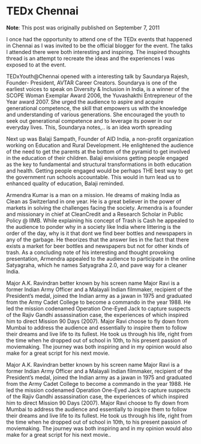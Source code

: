 # TEDx Chennai

**Note**: This post was originally published on September 7, 2011

I once had the opportunity to attend one of the TEDx events that happened in Chennai as I was invited to be the official blogger for the event. The talks I attended there were both interesting and inspiring. The inspired thoughts thread is an attempt to recreate the ideas and the experiences I was exposed to at the event.

TEDxYouth@Chennai opened with a interesting talk by Saundarya Rajesh, Founder- President, AVTAR Career Creators. Soundarya is one of the earliest voices to speak on Diversity & Inclusion in India, is a winner of the SCOPE Woman Exemplar Award 2006, the Yuvashakthi Entrepreneur of the Year award 2007. She urged the audience to aspire and acquire generational competence, the skill that empowers us with the knowledge and understanding of various generations. She encouraged the youth to seek out generational competence and to leverage its power in our everyday lives. This, Soundarya notes,.. is an idea worth spreading

Next up was Balaji Sampath, Founder of AID India, a non-profit organization working on Education and Rural Development. He enlightened the audience of the need to get the parents at the bottom of the pyramid to get involved in the education of their children. Balaji envisions getting people engaged as the key to fundamental and structural transformations in both education and health. Getting people engaged would be perhaps THE best way to get the government run schools accountable. This would in turn lead us to enhanced quality of education, Balaji reminded.

Armendra Kumar is a man on a mission. He dreams of making India as Clean as Switzerland in one year. He is a great believer in the power of markets in solving the challenges facing the society. Armendra is a founder and missionary in chief at CleanCredit and a Research Scholar in Public Policy @ IIMB. While explaining his concept of Trash is Cash he appealed to the audience to ponder why in a society like India where littering is the order of the day, why is it that dont we find beer bottles and newspapers in any of the garbage. He theorizes that the answer lies in the fact that there exists a market for beer bottles and newspapers but not for other kinds of trash. As a concluding note of his interesting and thought provoking presentation, Armendra appealed to the audience to participate in the online Satyagraha, which he names Satyagraha 2.0, and pave way for a cleaner India.

Major A.K. Ravindran better known by his screen name Major Ravi is a former Indian Army Officer and a Malayali Indian filmmaker, recipient of the President’s medal, joined the Indian army as a jawan in 1975 and graduated from the Army Cadet College to become a commando in the year 1988. He led the mission codenamed Operation One-Eyed Jack to capture suspects of the Rajiv Gandhi assassination case, the experiences of which inspired him to direct Mission 90 Days \(2007\). Major Ravi choose to fly down from Mumbai to address the audience and essentially to inspire them to follow their dreams and live life to its fullest. He took us through his life, right from the time when he dropped out of school in 10th, to his present passion of moviemaking. The journey was both inspiring and in my opinion would also make for a great script for his next movie.

Major A.K. Ravindran better known by his screen name Major Ravi is a former Indian Army Officer and a Malayali Indian filmmaker, recipient of the President’s medal, joined the Indian army as a jawan in 1975 and graduated from the Army Cadet College to become a commando in the year 1988. He led the mission codenamed Operation One-Eyed Jack to capture suspects of the Rajiv Gandhi assassination case, the experiences of which inspired him to direct Mission 90 Days \(2007\). Major Ravi choose to fly down from Mumbai to address the audience and essentially to inspire them to follow their dreams and live life to its fullest. He took us through his life, right from the time when he dropped out of school in 10th, to his present passion of moviemaking. The journey was both inspiring and in my opinion would also make for a great script for his next movie..

